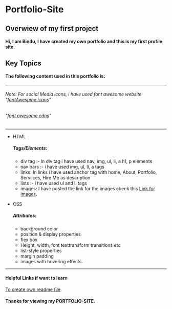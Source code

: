 # **Portfolio-Site**
## Overwiew of my first project
#### Hi, I am Bindu, I have created my own portfolio and this is my first profile site.

## Key Topics
#### The following content used in this portfolio is:
---
###### Note: For social Media icons, i have used font awesome website "[fontAwesome icons](https://fontawesome.com/ "icons")"
###### "[font awesome cdns](https://cdnjs.com/libraries/font-awesome "cdn's for html head tags")"
---
* HTML
    ##### Tags/Elements:
    * div tag :- In div tag i have used nav, img, ul, li, a h1, p elements
    * nav bars :- i have used img, ul, li, a tags
    * links: In links i have used anchor tag with home, About, Portfolio, Serviices, Hire Me as description
    * lists :- i have used ul and li tags
    * images: I have posted the link for the images check this [Link for images](images "Images").

* CSS
    ##### Attributes:
    * background color
    * position & display properties
    * flex box
    * Height, width, font texttransform transitions etc
    * list-style properties
    * margin padding
    * images with hovering effects.
---

#### Helpful Links if want to learn
[To create own readme file](https://www.freecodecamp.org/news/how-to-write-a-good-readme-file/).

#### Thanks for viewing my **PORTFOLIO-SITE**.